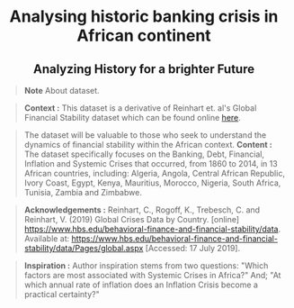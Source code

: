 <h1 align="center">Analysing historic banking crisis in African continent </h1>
<h2 align="center">Analyzing History for a brighter Future</h2>

> __Note__ About dataset.
>

>**Context :**  This dataset is a derivative of Reinhart et. al's Global Financial Stability dataset which can be found online <a href="https://www.hbs.edu/behavioral-finance-and-financial-stability/data/Pages/global.aspx">here</a>.

>The dataset will be valuable to those who seek to understand the dynamics of financial stability within the African context.
>**Content :** The dataset specifically focuses on the Banking, Debt, Financial, Inflation and Systemic Crises that occurred, from 1860 to 2014, in 13 African countries, including: Algeria, Angola, Central African Republic, Ivory Coast, Egypt, Kenya, Mauritius, Morocco, Nigeria, South Africa, Tunisia, Zambia and Zimbabwe.

>**Acknowledgements :** Reinhart, C., Rogoff, K., Trebesch, C. and Reinhart, V. (2019) Global Crises Data by Country. [online] https://www.hbs.edu/behavioral-finance-and-financial-stability/data. Available at: https://www.hbs.edu/behavioral-finance-and-financial-stability/data/Pages/global.aspx [Accessed: 17 July 2019].

>**Inspiration :** Author inspiration stems from two questions: "Which factors are most associated with Systemic Crises in Africa?" And; "At which annual rate of inflation does an Inflation Crisis become a practical certainty?"




